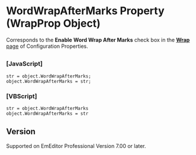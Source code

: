 # WordWrapAfterMarks Property (WrapProp Object)

Corresponds to the **Enable**
**Word Wrap After Marks** check box in the
[**Wrap** page](../../dlg/properties/wrap/index) of Configuration Properties.

## 

### \[JavaScript\]

```
str = object.WordWrapAfterMarks;
object.WordWrapAfterMarks = str;
```

### \[VBScript\]

```
str = object.WordWrapAfterMarks
object.WordWrapAfterMarks = str
```

## Version

Supported on EmEditor Professional Version 7.00 or later.
